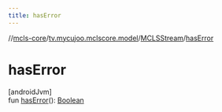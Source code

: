 ```yaml
---
title: hasError
---
```

//[mcls-core](../../../index.html)/[tv.mycujoo.mclscore.model](../index.html)/[MCLSStream](index.html)/[hasError](has-error.html)



# hasError



[androidJvm]\
fun [hasError](has-error.html)(): [Boolean](https://kotlinlang.org/api/latest/jvm/stdlib/kotlin/-boolean/index.html)




